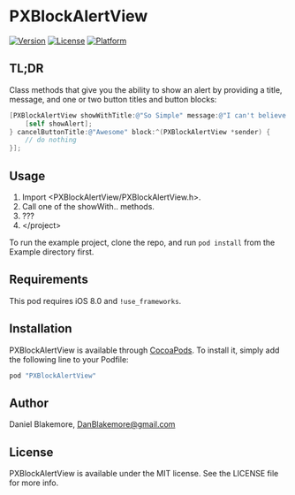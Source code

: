 # PXBlockAlertView

[![Version](https://img.shields.io/cocoapods/v/PXBlockAlertView.svg?style=flat)](http://cocoapods.org/pods/PXBlockAlertView)
[![License](https://img.shields.io/cocoapods/l/PXBlockAlertView.svg?style=flat)](http://cocoapods.org/pods/PXBlockAlertView)
[![Platform](https://img.shields.io/cocoapods/p/PXBlockAlertView.svg?style=flat)](http://cocoapods.org/pods/PXBlockAlertView)

## TL;DR

Class methods that give you the ability to show an alert by providing a title, message, and one or two button titles and button blocks:

```objective-c
[PXBlockAlertView showWithTitle:@"So Simple" message:@"I can't believe it's not a pain." acceptButtonTitle:@"Show Me Another" block:^(PXBlockAlertView *sender) {
    [self showAlert];
} cancelButtonTitle:@"Awesome" block:^(PXBlockAlertView *sender) {
    // do nothing
}];
```

## Usage

1. Import <PXBlockAlertView/PXBlockAlertView.h>.
2. Call one of the showWith.. methods.
3. ???
4. \</project>

To run the example project, clone the repo, and run `pod install` from the Example directory first.

## Requirements

This pod requires iOS 8.0 and `!use_frameworks`.

## Installation

PXBlockAlertView is available through [CocoaPods](http://cocoapods.org). To install
it, simply add the following line to your Podfile:

```ruby
pod "PXBlockAlertView"
```

## Author

Daniel Blakemore, DanBlakemore@gmail.com

## License

PXBlockAlertView is available under the MIT license. See the LICENSE file for more info.
